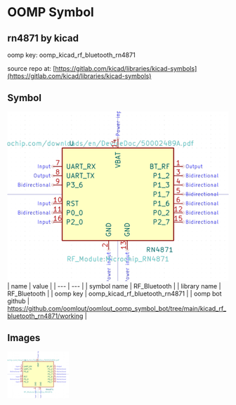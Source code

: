 # OOMP Symbol  
## rn4871  by kicad  
  
oomp key: oomp_kicad_rf_bluetooth_rn4871  
  
source repo at: [https://gitlab.com/kicad/libraries/kicad-symbols](https://gitlab.com/kicad/libraries/kicad-symbols)  
## Symbol  
  
[![working.png](working_600.png)](working.png)  
| name | value | 
| --- | --- | 
| symbol name | RF_Bluetooth | 
| library name | RF_Bluetooth | 
| oomp key | oomp_kicad_rf_bluetooth_rn4871 | 
| oomp bot github | https://github.com/oomlout/oomlout_oomp_symbol_bot/tree/main/kicad_rf_bluetooth_rn4871/working | 
## Images  
  
[![working.png](working_140.png)](working.png)  
